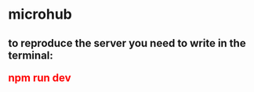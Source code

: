 # microhub

## to reproduce the server you need to write in the terminal: <p style="color:red"> npm run dev </p>
